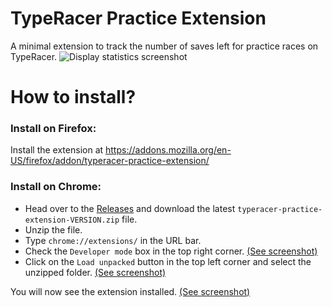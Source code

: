 # TypeRacer Practice Extension

A minimal extension to track the number of saves left for practice races on TypeRacer.
![Display statistics screenshot](https://raw.githubusercontent.com/DayColor/typeracer-practice-extension/master/assets/screenshots/DisplayStatistics.png)

# How to install?

### Install on Firefox:
Install the extension at https://addons.mozilla.org/en-US/firefox/addon/typeracer-practice-extension/

### Install on Chrome:
- Head over to the [Releases](https://github.com/DayColor/typeracer-practice-extension/releases) and download the latest `typeracer-practice-extension-VERSION.zip` file.
- Unzip the file.
- Type `chrome://extensions/` in the URL bar.
- Check the `Developer mode` box in the top right corner.
[(See screenshot)](https://raw.githubusercontent.com/DayColor/typeracer-practice-extension/master/assets/screenshots/DeveloperMode.png)
- Click on the `Load unpacked` button in the top left corner and select the unzipped folder.
[(See screenshot)](https://raw.githubusercontent.com/DayColor/typeracer-practice-extension/master/assets/screenshots/LoadUnpacked.png)

You will now see the extension installed.
[(See screenshot)](https://raw.githubusercontent.com/DayColor/typeracer-practice-extension/master/assets/screenshots/ExtensionInstalled.png)